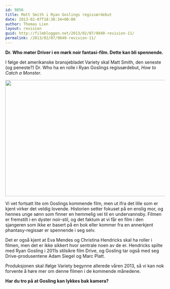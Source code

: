 ```yaml
---
id: 9856
title: Matt Smith i Ryan Goslings regissørdebut
date: 2013-02-07T18:38:34+00:00
author: Thomas Lien
layout: revision
guid: http://filmbloggen.net/2013/02/07/9840-revision-11/
permalink: /2013/02/07/9840-revision-11/
---
```

**Dr. Who møter Driver i en mørk noir fantasi-film. Dette kan bli spennende.**

I følge det amerikanske bransjebladet Variety skal Matt Smith, den seneste (og peneste?) Dr. Who ha en rolle i Ryan Goslings regissørdebut, _How to Catch a Monster_. 

<a href="http://filmbloggen.net/?attachment_id=9844" rel="attachment wp-att-9844"><img src="http://filmbloggen.net/wp-content/uploads//2013/02/Matt-Smith.jpg" alt="" width="600" height="369" class="alignnone size-full wp-image-9844" /></a>

Vi vet fortsatt lite om Goslings kommende film, men ut ifra det lille som er kjent virker det veldig lovende. Historien setter fokuset på en enslig mor, og hennes unge sønn som finner en hemmelig vei til en undervannsby. Filmen er fremstilt i en dyster noir-stil, og det faktum at vi får en film i den sjangeren som ikke er basert på en bok eller kommer fra en annerkjent phantasy-regissør er spennende i seg selv. 

Det er også kjent at Eva Mendes og Christina Hendricks skal ha roller i filmen, men det er ikke sikkert hvor sentrale noen av de er. Hendricks spilte med Ryan Gosling i 2011s stilsikre film Drive, og Gosling tar også med seg Drive-produsentene Adam Siegel og Marc Platt. 

Produksjonen skal ifølge Variety begynne allerede våren 2013, så vi kan nok forvente å høre mer om denne filmen i de kommende månedene. 

**Har du tro på at Gosling kan lykkes bak kamera?**